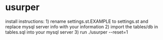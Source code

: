 usurper
=======

install instructions:
    1) rename settings.st.EXAMPLE to settings.st and replace mysql server info with your information
    2) import the tables/db in tables.sql into your mysql server
    3) run ./usurper --reset=1
